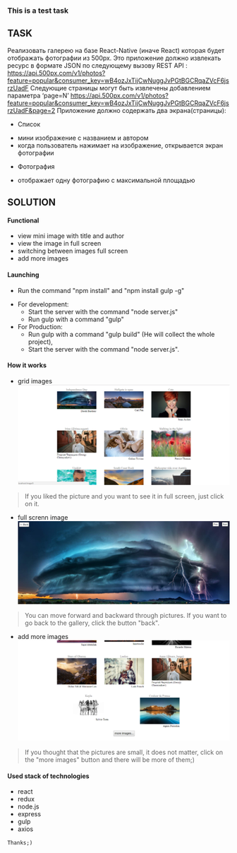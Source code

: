 ### This is a test task ###

## TASK ##
Реализовать галерею на базе React-Native (иначе React) которая будет отображать фотографии из 500px. Это приложение должно извлекать ресурс в формате JSON по следующему вызову REST API :
https://api.500px.com/v1/photos?feature=popular&consumer_key=wB4ozJxTijCwNuggJvPGtBGCRqaZVcF6jsrzUadF
Следующие страницы могут быть извлечены добавлением параметра ‘page=N’
https://api.500px.com/v1/photos?feature=popular&consumer_key=wB4ozJxTijCwNuggJvPGtBGCRqaZVcF6jsrzUadF&page=2
Приложение должно содержать два экрана(страницы):
* Список
- мини изображение с названием и автором
- когда пользователь нажимает на изображение, открывается экран фотографии 
* Фотография
- отображает одну фотографию с максимальной площадью



## SOLUTION ##
      
  #### Functional ####
  - view mini image with title and author    
  - view the image in full screen
  - switching between images full screen
  - add more images
  
  #### Launching ####
  - Run the command "npm install" and "npm install gulp -g" 
  + For development:
      - Start the server with the command "node server.js"
      - Run gulp with a command "gulp"
  + For Production:
      - Run gulp with a command "gulp build" (He will collect the whole project),
      - Start the server with the command "node server.js".
   
   #### How it works ####
   
   - grid images
   ![authorization png](https://github.com/TaylerGur/test_gallery_pc/blob/master/gallery.png)
   >If you liked the picture and you want to see it in full screen, just click on it.
   - full screnn image
   ![authorization png](https://github.com/TaylerGur/test_gallery_pc/blob/master/fullScreen.png)
   >You can move forward and backward through pictures. If you want to go back to the gallery, click the button "back".
   - add more images
   ![authorization png](https://github.com/TaylerGur/test_gallery_pc/blob/master/moreImages.png)
   >If you thought that the pictures are small, it does not matter, click on the "more images" button and there will be more of them;)
   
   #### Used stack of technologies ####
   - react
   - redux
   - node.js
   - express
   - gulp
   - axios
    
    Thanks;)
